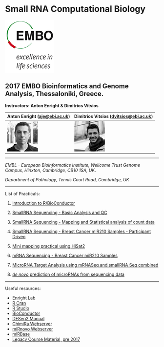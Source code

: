 Small RNA Computational Biology
===============================
![EMBO](/images/embo.png)

2017 EMBO Bioinformatics and Genome Analysis, Thessaloniki, Greece.
-------------------------------------------------------------------

**Instructors: Anton Enright & Dimitrios Vitsios**

|Anton Enright (aje@ebi.ac.uk)|Dimitrios Vitsios (dvitsios@ebi.ac.uk)               |
|---------------------------|------------------------------------|
|![Anton](/images/anton.jpg)|![Dimitrios](/images/dimitrios.jpg) |
 




***
_EMBL - European Bioinformatics Institute,_
_Wellcome Trust Genome Campus,_
_Hinxton, Cambridge, CB10 1SA, UK._

_Department of Pathology,_
_Tennis Court Road,_
_Cambridge, UK_
***

List of Practicals:

1.  [Introduction to R/BioConductor](Intro_R/Intro_R_Practical.md)

2.  [SmallRNA Sequencing - Basic Analysis and QC](small_RNA_seq/Practical_1/Practical_1.md)
3.  [SmallRNA Sequencing - Mapping and Statistical analysis of count data](small_RNA_seq/Practical_2/Practical_2.md)

4.  [SmallRNA Sequencing - Breast Cancer miR210 Samples - Participant Driven](miR_210_Experiment/small_RNASeq/small_RNASeq.md)
5.  [Mini mapping practical using HiSat2](miR_210_Experiment/mini_mapping/)
6.  [mRNA Sequencing - Breast Cancer miR210 Samples](miR_210_Experiment/mRNA_Seq/mRNA_Seq.md)

7.  [MicroRNA Target Analysis using mRNASeq and smallRNA Seq combined](Sylamer_microRNA_targets)

8.  [_de novo_ prediction of microRNAs from sequencing data](mirnovo)



***

Useful resources:

* [Enright Lab](http://www.ebi.ac.uk/research/enright)
* [R Cran](https://cran.r-project.org/)
* [R Studio](www.rstudio.com/)
* [BioConductor](www.bioconductor.org)
* [DESeq2 Manual](http://bioconductor.org/packages/release/bioc/html/DESeq2.html)
* [ChimiRa Webserver](http://wwwdev.ebi.ac.uk/enright-dev/chimira/)
* [miRnovo Webserver](http://wwwdev.ebi.ac.uk/enright-dev/mirnovo/)
* [miRBase](http://www.mirbase.org)
* [Legacy Course Material, pre 2017](http://wwwdev.ebi.ac.uk/enright-srv/courses)
